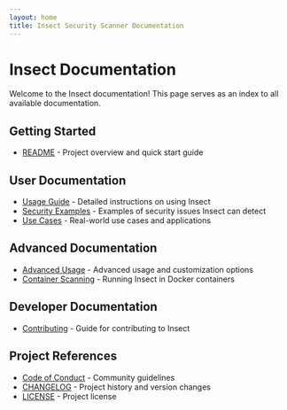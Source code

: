 ```yaml
---
layout: home
title: Insect Security Scanner Documentation
---
```


# Insect Documentation

Welcome to the Insect documentation! This page serves as an index to all available documentation.

## Getting Started

- [README](../README.md) - Project overview and quick start guide

## User Documentation

- [Usage Guide](usage.md) - Detailed instructions on using Insect
- [Security Examples](security_examples.md) - Examples of security issues Insect can detect
- [Use Cases](use_cases.md) - Real-world use cases and applications

## Advanced Documentation

- [Advanced Usage](advanced_usage.md) - Advanced usage and customization options
- [Container Scanning](container_scanning.md) - Running Insect in Docker containers

## Developer Documentation

- [Contributing](contributing.md) - Guide for contributing to Insect

## Project References

- [Code of Conduct](../CODE_OF_CONDUCT.md) - Community guidelines
- [CHANGELOG](../CHANGELOG.md) - Project history and version changes
- [LICENSE](../LICENSE) - Project license
